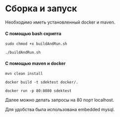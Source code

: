 # Сборка и запуск

Необходимо иметь установленный docker и maven.

#### С помощью bash скрипта

`sudo chmod +x buildAndRun.sh`

`./buildAndRun.sh`

#### С помощью maven и docker

`mvn clean install`

`docker build -t sdektest docker/.`

`docker run -p 80:8080 sdektest`

Далее можно делать запросы на 80 порт localhost.

Для удобства была использована embedded mysql.